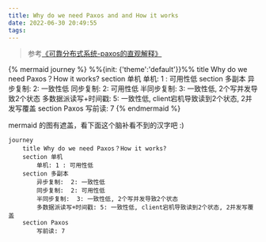 ```yaml
---
title: Why do we need Paxos and and How it works
date: 2022-06-30 20:49:55
tags:
---
```


> 参考[《可靠分布式系统-paxos的直观解释》](https://blog.openacid.com/algo/paxos/)


{% mermaid journey %}
%%{init: {'theme':'default'}}%%
	title Why do we need Paxos？How it works?
	section 单机
		单机: 1 : 可用性低
	section 多副本
		异步复制:  2: 一致性低
		同步复制:  2: 可用性低
		半同步复制:  3: 一致性低, 2个写并发导致2个状态
		多数据派读写+时间戳: 5: 一致性低, client宕机导致读到2个状态, 2并发写覆盖
	section Paxos
		写前读: 7
{% endmermaid %}

<!-- more -->
mermaid 的图有遮盖，看下面这个脑补看不到的汉字吧 :)

```mermaid
journey
	title Why do we need Paxos？How it works?
	section 单机
		单机: 1 : 可用性低
	section 多副本
		异步复制:  2: 一致性低
		同步复制:  2: 可用性低
		半同步复制:  3: 一致性低, 2个写并发导致2个状态
		多数据派读写+时间戳: 5: 一致性低, client宕机导致读到2个状态, 2并发写覆盖
	section Paxos
		写前读: 7
```



